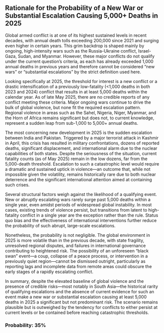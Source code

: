 ## Rationale for the Probability of a New War or Substantial Escalation Causing 5,000+ Deaths in 2025

Global armed conflict is at one of its highest sustained levels in recent decades, with annual death tolls exceeding 200,000 since 2021 and surging even higher in certain years. This grim backdrop is shaped mainly by ongoing, high-intensity wars such as the Russia-Ukraine conflict, Israel-Gaza, Sudan, and Myanmar. However, these major conflicts do not qualify under the current question’s criteria, as each has already exceeded 1,000 annual deaths in previous years and therefore cannot be considered “new wars” or “substantial escalations” by the strict definition used here.

Looking specifically at 2025, the threshold for interest is a new conflict or a drastic intensification of a previously low-fatality (<1,000 deaths in both 2023 and 2024) conflict that results in at least 5,000 deaths within the calendar year. As of late May 2025, there are no credible reports of any conflict meeting these criteria. Major ongoing wars continue to drive the bulk of global violence, but none fit the required escalation pattern. Regional violence in areas such as the Sahel, Nigeria, Niger, Myanmar, and the Horn of Africa remains significant but does not, to current knowledge, represent a sudden leap from sub-1,000 to 5,000+ annual deaths.

The most concerning new development in 2025 is the sudden escalation between India and Pakistan. Triggered by a major terrorist attack in Kashmir in April, this crisis has resulted in military confrontations, dozens of reported deaths, significant displacement, and international alarm due to the nuclear capabilities of both states. Despite the seriousness of the situation, current fatality counts (as of May 2025) remain in the low dozens, far from the 5,000-death threshold. Escalation to such a catastrophic level would require a dramatic and sustained uptick in violence—an outcome that, while not impossible given the volatility, remains historically rare due to both nuclear deterrence and the significant international attention aimed at containing such crises.

Several structural factors weigh against the likelihood of a qualifying event. New or abruptly escalating wars rarely surge past 5,000 deaths within a single year, even amidst periods of widespread global instability. In most cases, existing trends of violence persist, but transitions from latent to high-fatality conflict in a single year are the exception rather than the rule. Status quo bias and the effectiveness of international interventions further reduce the probability of such abrupt, large-scale escalations. 

Nonetheless, the probability is not negligible. The global environment in 2025 is more volatile than in the previous decade, with state fragility, unresolved regional disputes, and failures in international governance contributing to heightened risk. The possibility of an unforeseen “black swan” event—a coup, collapse of a peace process, or intervention in a previously quiet region—cannot be dismissed outright, particularly as reporting lags and incomplete data from remote areas could obscure the early stages of a rapidly escalating conflict.

In summary, despite the elevated baseline of global violence and the presence of credible risks—most notably in South Asia—the historical rarity of qualifying escalations and the absence of current evidence for such an event make a new war or substantial escalation causing at least 5,000 deaths in 2025 a significant but not predominant risk. The scenario remains plausible but is outweighed by the tendency for conflicts to either persist at current levels or be contained before reaching catastrophic thresholds.

### Probability: 35%